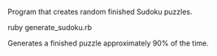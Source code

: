 
Program that creates random finished Sudoku puzzles.


ruby generate_sudoku.rb

Generates a finished puzzle approximately 90% of the time.


